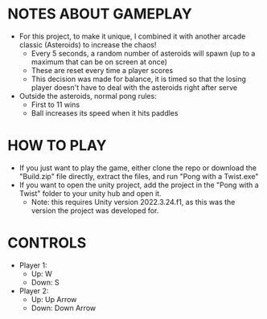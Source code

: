 # NOTES ABOUT GAMEPLAY
- For this project, to make it unique, I combined it with another arcade classic (Asteroids) to increase the chaos!
   - Every 5 seconds, a random number of asteroids will spawn (up to a maximum that can be on screen at once)
   - These are reset every time a player scores
   - This decision was made for balance, it is timed so that the losing player doesn't have to deal with the asteroids right after serve
- Outside the asteroids, normal pong rules:
   - First to 11 wins
   - Ball increases its speed when it hits paddles

# HOW TO PLAY
 - If you just want to play the game, either clone the repo or download the "Build.zip" file directly, extract the files, and run "Pong with a Twist.exe"
 - If you want to open the unity project, add the project in the "Pong with a Twist" folder to your unity hub and open it.
   - Note: this requires Unity version 2022.3.24.f1, as this was the version the project was developed for. 

 # CONTROLS
- Player 1:
   - Up: W
   - Down: S
- Player 2:
   - Up: Up Arrow
   - Down: Down Arrow

